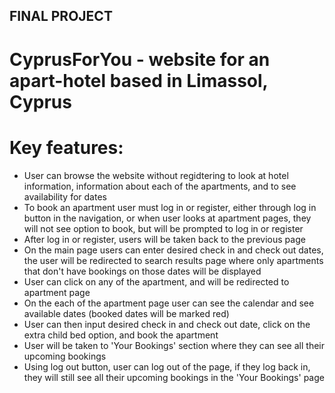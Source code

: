 ## FINAL PROJECT

# CyprusForYou - website for an apart-hotel based in Limassol, Cyprus

# Key features: 
- User can browse the website without regidtering to look at hotel information, information about each of the apartments, and to see availability for dates 
- To book an apartment user must log in or register, either through log in button in the navigation, or when user looks at apartment pages, they will not see option to book, but will be prompted to log in or register
- After log in or register, users will be taken back to the previous page
- On the main page users can enter desired check in and check out dates, the user will be redirected to search results page where only apartments that don't have bookings on those dates will be displayed
- User can click on any of the apartment, and will be redirected to apartment page
- On the each of the apartment page user can see the calendar and see available dates (booked dates will be marked red)
- User can then input desired check in and check out date, click on the extra child bed option, and book the apartment
- User will be taken to 'Your Bookings' section where they can see all their upcoming bookings
- Using log out button, user can log out of the page, if they log back in, they will still see all their upcoming bookings in the 'Your Bookings' page

